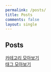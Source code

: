 ```yaml
---
permalink: /posts/
title: Posts
comments: false
layout: single
---
```


## Posts

[카테고리 모아보기](/categories/)<br>
[태그 모아보기](/categories/)
